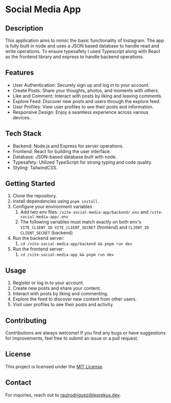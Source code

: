 # Social Media App

## Description

This application aims to mimic the basic functionality of Instagram. The app is fully built in node and uses a JSON based database to handle read and write operations. To ensure typesafety I used Typescript along with React as the frontend library and express to handle backend operations.

## Features

- User Authentication: Securely sign up and log in to your account.
- Create Posts: Share your thoughts, photos, and moments with others.
- Like and Comment: Interact with posts by liking and leaving comments.
- Explore Feed: Discover new posts and users through the explore feed.
- User Profiles: View user profiles to see their posts and information.
- Responsive Design: Enjoy a seamless experience across various devices.

## Tech Stack

- Backend: Node.js and Express for server operations.
- Frontend: React for building the user interface.
- Database: JSON-based database built with node.
- Typesafety: Utilized TypeScript for strong typing and code quality.
- Styling: TailwindCSS.

## Getting Started

1. Clone the repository.
2. Install dependencies using `pnpm install`.
3. Configure your environment variables .
   1. Add two env files: `/vite-social-media-app/backend/.env` and `/vite-social-media-app/.env`
   2. The following variables must match exactly on both env's `VITE_CLIENT_ID VITE_CLIENT_SECRET` (frontend) and `CLIENT_ID CLIENT_SECRET` (backend)
4. Run the backend server:
   1. `cd /vite-social-media-app/backend && pnpm run dev`
5. Run the frontend server:
   1. `cd /vite-social-media-app && pnpm run dev`

## Usage

1. Register or log in to your account.
2. Create new posts and share your content.
3. Interact with posts by liking and commenting.
4. Explore the feed to discover new content from other users.
5. Visit user profiles to see their posts and activity.

## Contributing

Contributions are always welcome! If you find any bugs or have suggestions for improvements, feel free to submit an issue or a pull request.

## License

This project is licensed under the [MIT License](LICENSE).

## Contact

For inquiries, reach out to [raulrodriguez@leprekus.dev](mailto:raulrodriguez@leprekus.dev).
